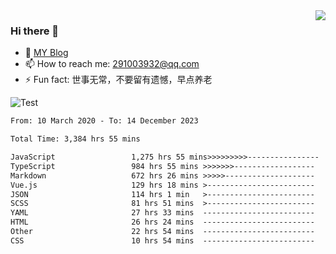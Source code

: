 <img align='right' src='https://github-readme-stats.vercel.app/api?username=niaogege&show_icons=true&theme=radical'/>

### Hi there 👋

- 🌱 [MY Blog](https://bythewayer.com/)
- 📫 How to reach me: 291003932@qq.com
- ⚡ Fun fact:  世事无常，不要留有遗憾，早点养老

![Test](https://github-readme-stats.vercel.app/api/top-langs/?username=niaogege&layout=compact)

<!--START_SECTION:waka-->

```txt
From: 10 March 2020 - To: 14 December 2023

Total Time: 3,384 hrs 55 mins

JavaScript                 1,275 hrs 55 mins>>>>>>>>>----------------   37.69 %
TypeScript                 984 hrs 55 mins >>>>>>>------------------   29.10 %
Markdown                   672 hrs 26 mins >>>>>--------------------   19.87 %
Vue.js                     129 hrs 18 mins >------------------------   03.82 %
JSON                       114 hrs 1 min   >------------------------   03.37 %
SCSS                       81 hrs 51 mins  >------------------------   02.42 %
YAML                       27 hrs 33 mins  -------------------------   00.81 %
HTML                       26 hrs 24 mins  -------------------------   00.78 %
Other                      22 hrs 54 mins  -------------------------   00.68 %
CSS                        10 hrs 54 mins  -------------------------   00.32 %
```

<!--END_SECTION:waka-->
